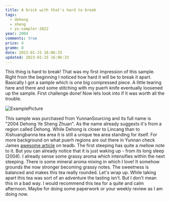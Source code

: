 ```yaml
---
title: A brick with that's hard to break
tags:
  - dehong
  - sheng
  - ys-sampler-2022
year: 2004
comments: true
price: 4
gramm: 8
date: 2023-01-15 16:06:33
updated: 2023-01-15 16:06:33
---
```


This thing is hard to break! That was my first impression of this sample.
Right from the beginning I noticed how hard it will be to break it apart. Basically I got a sample
which is one big compressed piece. A little tearing here and there and some stitching with my puerh knife eventually loosened up the sample.
First challenge done! Now lets look into if it was worth all the trouble.

![ExamplePicture](setup.jpeg)

<!-- more -->

This sample was purchased from YunnanSourcing and its full name is "2004 Dehong Ye Sheng Zhuan". As the name already suggests it's from a region called Dehong. While Dehong is closer to Lincang than to Xishuangbanna tea area it is still a unique tea area standing for itself. For more background on what puerh regions are out there in Yunnan check James [awesome article](https://teadb.org/yunnan/) on teadb.
The first steeping has quite a mellow note to it. But you can already notice that it is just waking up - from its long sleep (2004).
I already sense some grassy aroma which intensifies within the next steeping.
There is some mineral aroma mixing in which I love! It somehow grounds the now stronger becoming grassy notes.
The sweetness is balanced and makes this tea really rounded.
Let's wrap up. While taking apart this tea was sort of an adventure the tasting isn't. But I don't mean this in a bad way. I would
recommend this tea for a quite and calm afternoon. Maybe for doing some paperwork or your weekly review as I am doing now.
